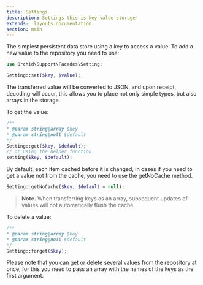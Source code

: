 ```yaml
---
title: Settings
description: Settings this is key-value storage
extends: _layouts.documentation
section: main
---
```


The simplest persistent data store using a key to access a value.
To add a new value to the repository you need to use:

```php
use Orchid\Support\Facades\Setting;

Setting::set($key, $value);
```

The transferred value will be converted to JSON, and upon receipt, decoding will occur, this allows you to place not only simple types, but also arrays in the storage.

To get the value:
```php
/**
* @param string|array $key
* @param string|null $default
*/
Setting::get($key, $default);
// or using the helper function
setting($key, $default);
```

By default, each item cached before it is changed, in cases if you need to get a value not from the cache, you need to use the getNoCache method.

```php
Setting::getNoCache($key, $default = null);
```

> **Note.** When transferring keys as an array, subsequent updates of values will not automatically flush the cache.

To delete a value:

```php
/**
* @param string|array $key
* @param string|null $default
*/
Setting::forget($key);
```

Please note that you can get or delete several values from the repository at once, for this you need to pass an array with the names of the keys as the first argument.
